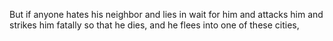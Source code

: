 But if anyone hates his neighbor and lies in wait for him and attacks him and strikes him fatally so that he dies, and he flees into one of these cities,
